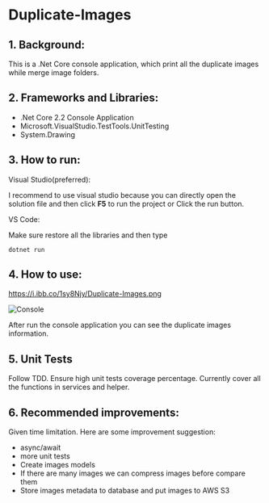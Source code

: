 # Duplicate-Images

## 1. Background:

This is a .Net Core console application, which print all the duplicate images while merge image folders.

## 2. Frameworks and Libraries:

* .Net Core 2.2 Console Application
* Microsoft.VisualStudio.TestTools.UnitTesting
* System.Drawing


## 3. How to run:

Visual Studio(preferred):  

I recommend to use visual studio because you can directly open the solution file and then click **F5** to run the project or Click the run button.

VS Code: 


Make sure restore all the libraries and then type

```
dotnet run
```



## 4. How to use:

https://i.ibb.co/1sy8Njy/Duplicate-Images.png



![Console](https://i.ibb.co/1sy8Njy/Duplicate-Images.png)

After run the console application you can see the duplicate images information.

## 5. Unit Tests

Follow TDD. Ensure high unit tests coverage percentage. Currently cover all the functions in services and helper.

## 6. Recommended improvements:

Given time limitation. Here are some improvement suggestion:

- async/await
- more unit tests
- Create images models
- If there are many images we can compress images before compare them
- Store images metadata to database and put images to AWS S3